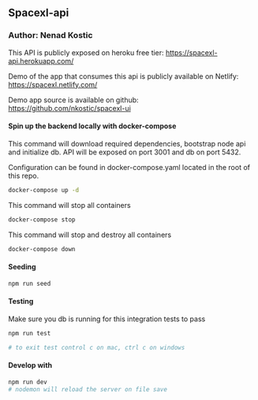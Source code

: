 ## Spacexl-api
### Author: Nenad Kostic

This API is publicly exposed on heroku free tier: https://spacexl-api.herokuapp.com/

Demo of the app that consumes this api is publicly available on Netlify: https://spacexl.netlify.com/

Demo app source is available on github: https://github.com/nkostic/spacexl-ui

#### Spin up the backend locally with docker-compose 
This command will download required dependencies, bootstrap node api and initialize db. 
API will be exposed on port 3001 and db on port 5432.

Configuration can be found in docker-compose.yaml located in the root of this repo.
```sh
docker-compose up -d
```
This command will stop all containers
```sh
docker-compose stop
```
This command will stop and destroy all containers
```sh
docker-compose down
```

#### Seeding
```sh
npm run seed
```

#### Testing 
Make sure you db is running for this integration tests to pass
```sh
npm run test

# to exit test control c on mac, ctrl c on windows 
```

#### Develop with
```sh
npm run dev
# nodemon will reload the server on file save
```

